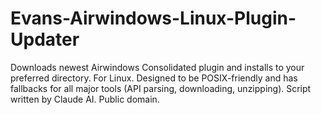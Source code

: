 # Evans-Airwindows-Linux-Plugin-Updater
Downloads newest Airwindows Consolidated plugin and installs to your preferred directory. For Linux. Designed to be POSIX-friendly and has fallbacks for all major tools (API parsing, downloading, unzipping). Script written by Claude AI. Public domain.
